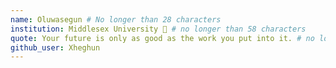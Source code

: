 ```yaml
---
name: Oluwasegun # No longer than 28 characters
institution: Middlesex University 🚩 # no longer than 58 characters
quote: Your future is only as good as the work you put into it. # no longer than 100 characters, avoid using quotes(") to guarantee the format remains the same.
github_user: Xheghun
---
```


